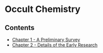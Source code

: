 # Occult Chemistry

## Contents

- [Chapter 1 - A Preliminary Survey](/chap/1)
- [Chapter 2 - Details of the Early Research](/chap/2)
